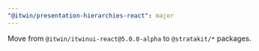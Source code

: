 ```yaml
---
"@itwin/presentation-hierarchies-react": major
---
```


Move from `@itwin/itwinui-react@5.0.0-alpha` to `@stratakit/*` packages.
